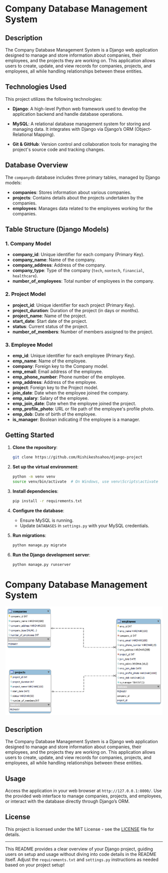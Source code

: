
# Company Database Management System

## Description

The Company Database Management System is a Django web application designed to manage and store information about companies, their employees, and the projects they are working on. This application allows users to create, update, and view records for companies, projects, and employees, all while handling relationships between these entities.

## Technologies Used

This project utilizes the following technologies:

- **Django**: A high-level Python web framework used to develop the application backend and handle database operations.
- **MySQL**: A relational database management system for storing and managing data. It integrates with Django via Django’s ORM (Object-Relational Mapping).

- **Git & GitHub**: Version control and collaboration tools for managing the project's source code and tracking changes.


## Database Overview

The `companydb` database includes three primary tables, managed by Django models:

- **companies**: Stores information about various companies.
- **projects**: Contains details about the projects undertaken by the companies.
- **employees**: Manages data related to the employees working for the companies.

## Table Structure (Django Models)

### 1. Company Model

- **company_id**: Unique identifier for each company (Primary Key).
- **company_name**: Name of the company.
- **company_address**: Address of the company.
- **company_type**: Type of the company (`tech`, `nontech`, `financial`, `healthcare`).
- **number_of_employees**: Total number of employees in the company.

### 2. Project Model

- **project_id**: Unique identifier for each project (Primary Key).
- **project_duration**: Duration of the project (in days or months).
- **project_name**: Name of the project.
- **start_date**: Start date of the project.
- **status**: Current status of the project.
- **number_of_members**: Number of members assigned to the project.

### 3. Employee Model

- **emp_id**: Unique identifier for each employee (Primary Key).
- **emp_name**: Name of the employee.
- **company**: Foreign key to the Company model.
- **emp_email**: Email address of the employee.
- **emp_phone_number**: Phone number of the employee.
- **emp_address**: Address of the employee.
- **project**: Foreign key to the Project model.
- **join_date**: Date when the employee joined the company.
- **emp_salary**: Salary of the employee.
- **emp_join_date**: Date when the employee joined the project.
- **emp_profile_photo**: URL or file path of the employee's profile photo.
- **emp_dob**: Date of birth of the employee.
- **is_manager**: Boolean indicating if the employee is a manager.

## Getting Started

1. **Clone the repository**:
   ```bash
   git clone https://github.com/Rishikeshsahoo/django-project
   ```
   
2. **Set up the virtual environment**:
   ```bash
   python -m venv venv
   source venv/bin/activate  # On Windows, use venv\Scripts\activate
   ```

3. **Install dependencies**:
   ```bash
   pip install -r requirements.txt
   ```

4. **Configure the database**:
   - Ensure MySQL is running.
   - Update `DATABASES` in `settings.py` with your MySQL credentials.

5. **Run migrations**:
   ```bash
   python manage.py migrate
   ```

6. **Run the Django development server**:
   ```bash
   python manage.py runserver
   ```
# Company Database Management System

![Database Diagram](assets/ER_diagram.png)

## Description

The Company Database Management System is a Django web application designed to manage and store information about companies, their employees, and the projects they are working on. This application allows users to create, update, and view records for companies, projects, and employees, all while handling relationships between these entities.

## Usage

Access the application in your web browser at `http://127.0.0.1:8000/`. Use the provided web interface to manage companies, projects, and employees, or interact with the database directly through Django’s ORM.


## License

This project is licensed under the MIT License - see the [LICENSE](LICENSE) file for details.

---

This README provides a clear overview of your Django project, guiding users on setup and usage without diving into code details in the README itself. Adjust the `requirements.txt` and `settings.py` instructions as needed based on your project setup!